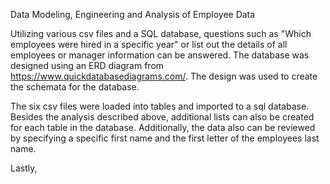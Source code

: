 Data Modeling, Engineering and Analysis of Employee Data

Utilizing various csv files and a SQL database, questions such as "Which employees were hired in a specific year" or list out the details of all employees or manager information can be answered.  The database was designed using an ERD diagram from https://www.quickdatabasediagrams.com/.  The design was used to create the schemata for the database. 

The six csv files were loaded into tables and imported to a sql database.  Besides the analysis described above, additional lists can also be created for each table in the database.  Additionally, the data also can be reviewed by specifying a specific first name and the first letter of the employees last name.

Lastly, 
